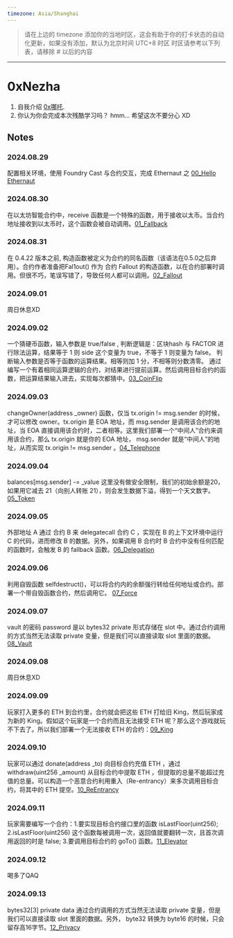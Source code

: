 ```yaml
---
timezone: Asia/Shanghai
---
```


> 请在上边的 timezone 添加你的当地时区，这会有助于你的打卡状态的自动化更新，如果没有添加，默认为北京时间 UTC+8 时区
> 时区请参考以下列表，请移除 # 以后的内容

---

# 0xNezha

1. 自我介绍
[0x哪吒](https://x.com/0xNezha).
2. 你认为你会完成本次残酷学习吗？
hmm... 希望这次不要分心 XD

## Notes

<!-- Content_START -->

### 2024.08.29

配置相关环境，使用 Foundry Cast 与合约交互，完成 Ethernaut 之 [00_Hello Ethernaut](./Writeup/0xNezha/Ethernaut/00_Hello%20Ethernaut.md) 

### 2024.08.30
在以太坊智能合约中，receive 函数是一个特殊的函数，用于接收以太币。当合约地址接收到以太币时，这个函数会被自动调用。[01_Fallback](./Writeup/0xNezha/Ethernaut/01_Fallback.md) 

### 2024.08.31
在 0.4.22 版本之前, 构造函数被定义为合约的同名函数（该语法在0.5.0之后弃用）。合约作者准备把Fal1out() 作为 合约 Fallout 的构造函数，以在合约部署时调用。但很不巧，笔误写错了，导致任何人都可以调用。[02_Fallout](./Writeup/0xNezha/Ethernaut/02_Fallout.md)

### 2024.09.01
周日休息XD

### 2024.09.02
一个猜硬币函数，输入参数是 true/false , 判断逻辑是：区块hash 与 FACTOR 进行除法运算，结果等于 1 则 side 这个变量为 true，不等于 1 则变量为 false。
判断输入参数是否等于函数的运算结果。相等则加 1 分，不相等则分数清零。
通过编写一个有着相同运算逻辑的合约，对结果进行提前运算。然后调用目标合约的函数，把运算结果输入进去，实现每次都猜中。[03_CoinFlip](./Writeup/0xNezha/Ethernaut/03_CoinFlip/src/CoinFlip_exp.sol)

### 2024.09.03
changeOwner(address _owner) 函数，仅当 tx.origin != msg.sender 的时候，才可以修改 owner。tx.origin 是 EOA 地址，而 msg.sender 是调用该合约的地址，当 EOA 直接调用该合约时，二者相等。这里我们部署一个“中间人”合约来调用该合约，那么 tx.origin 就是你的 EOA 地址， msg.sender 就是“中间人”的地址，从而实现  tx.origin != msg.sender 。[04_Telephone](./Writeup/0xNezha/Ethernaut/04_Telephone/src/Telephone_exp.sol)

### 2024.09.04
balances[msg.sender] -= _value 这里没有做安全限制，我们的初始余额是20，如果用它减去 21（向别人转账 21），则会发生数据下溢，得到一个天文数字。[05_Token](./Writeup/0xNezha/Ethernaut/05_Token.md)
 

### 2024.09.05
外部地址 A 通过 合约 B 来 delegatecall 合约 C ，实现在 B 的上下文环境中运行 C 的代码，进而修改 B 的数据。另外，如果调用 B 合约时 B 合约中没有任何匹配的函数时，会触发 B 的 fallback 函数。[06_Delegation](./Writeup/0xNezha/Ethernaut/06_Delegation.md)

### 2024.09.06
利用自毁函数 selfdestruct()，可以将合约内的余额强行转给任何地址或合约。部署一个带自毁函数合约，然后调用它。 [07_Force](./Writeup/0xNezha/Ethernaut/07_Force/src/Force_exp.sol)

### 2024.09.07
vault 的密码 password 是以 bytes32 private 形式存储在 slot 中。通过合约调用的方式当然无法读取 private 变量，但是我们可以直接读取 slot 里面的数据。 [08_Vault](./Writeup/0xNezha/Ethernaut/08_Vault.md)

### 2024.09.08
周日休息XD

### 2024.09.09
玩家打入更多的 ETH 到合约里，合约就会把这些 ETH 打给旧 King，然后玩家成为新的 King。假如这个玩家是一个合约而且无法接受 ETH 呢？那么这个游戏就玩不下去了。所以我们部署一个无法接收 ETH 的合约：[09_King](./Writeup/0xNezha/Ethernaut/09_King/src/King_exp.sol)

### 2024.09.10
玩家可以通过 donate(address _to) 向目标合约充值 ETH ，通过 withdraw(uint256 _amount) 从目标合约中提取 ETH ，但提取的总量不能超过充值的总量。可以构造一个恶意合约利用重入（Re-entrancy）来多次调用目标合约，将其中的 ETH 提空。[10_ReEntrancy](./Writeup/0xNezha/Ethernaut/10_ReEntrancy/src/ReEntrancy_exp.sol)

### 2024.09.11
玩家需要编写一个合约：1.要实现目标合约接口里的函数 isLastFloor(uint256); 2.isLastFloor(uint256) 这个函数每被调用一次，返回值就要翻转一次，且首次调用返回的时是 false; 3.要调用目标合约的 goTo() 函数。[11_Elevator](./Writeup/0xNezha/Ethernaut/11_Elevator/src/Elevator_exp.sol)

### 2024.09.12
喝多了QAQ

### 2024.09.13
bytes32[3] private data 通过合约调用的方式当然无法读取 private 变量，但是我们可以直接读取 slot 里面的数据。另外， byte32 转换为 byte16 的时候，只会留存高16字节。[12_Privacy](./Writeup/0xNezha/Ethernaut/12_Privacy.md)

<!-- Content_END -->

